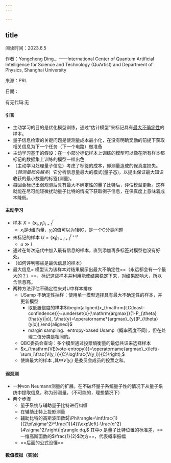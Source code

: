 ```yaml
---
---

---
```

title
---

阅读时间：2023.6.5

作者：Yongcheng Ding... ——International Center of Quantum Artificial Intelligence for Science and Technology (QuArtist) and Department of Physics, Shanghai University

来源：PRL

日期：

有无代码:无

#### 引言
+ 主动学习的目的是优化模型训练，通过“估计模型”来标记具有<u>最大不确定性</u>的样本。
+ 量子信息检索的关键问题是使测量成本最小化，在没有明确奖励的前提下获取相关信息为下一个任务（下一个电路）做准备
+ 主动学习基于的假设：在一小部分标记样本上训练的模型可以像在所有样本都标记的数据集上训练的模型一样出色
+ （主动学习处理量子信息）考虑了标签的成本，即测量造成的保真度损失。（*预测量损失越多*）它分析信息量最大的模式(量子态)，以提出保证最大知识收获的最小数量的标签(测量)。
+ 每回合标记出弱观测后具有最大不确定性的量子比特后，评估模型更新。这样就能在尽可能轻微扰动量子比特的情况下获取例子信息，在保真度上意味着成本降低。
#### 主动学习
+  样本 $X=\left\{\mathbf{x}_{\mathbf{i}}, y_{i}\right\}_{i=1}^{l}$
	+ $x_i$是d维向量，$y_i$的值可以为1到C，是一个C分类问题
+ 未标记的样本 $U=\left\{\mathbf{x}_{\mathbf{i}}\right\}_{i=l+1}^{l+u}$
	+ $u \gg l$  
+ 通过在每次迭代中加入最有信息的样本，直到添加再多标签对模型也没有好处。
+ （如何评判哪些是最优信息的样本）
+ 最大信息= 模型认为该样本对结果展示出最大不确定性==（永远都会有一个最大的？）==，标记这些样本并利用能使结果稳定下来，对结果影响大，所以含信息高。
+ 两种方法评估不确定性来对U中样本排序
	+ USamp 不确定性抽样：使用单一模型选择具有最大不确定性的样本，并更新模型
		+ 取低置信度的样本$\begin{aligned}x_{\mathrm{LC(least-confindence)}}=\underset{x}{\mathrm{argmax}}(1-P_{\theta}(\hat{y}|x)), \\\hat{y}=\operatorname*{argmax}_{y}(P_{\theta}(y|x)),\end{aligned}$
		+ margin sampling、entropy-based Usamp（概率密度不同），但在处理二值分类是相同的。
	+ QBC委员会查询：多个模型通过投票熵衡量的最低共识来选择样本
	+ $x_{\mathrm{VE(vote-entropy)}}=\operatorname{argmax}_x\left(-\sum_i\frac{V(y_i)}{C}\log\frac{V(y_i)}{C}\right),$
	+ 使熵最大的样本 ,其中$V(y_i)$ 是委员会成员的投票之和。
#### 弱观测
+ 一种von Neumann测量的扩展。在不破坏量子系统量子性的情况下从量子系统中提取信息，称为弱测量。（不可能的，理想情况下）
+ 两个步骤
	+ 量子系统与辅助量子比特进行纠缠
	+ 在辅助比特上投影测量
	+ 辅助比特的高斯波函数$|\Phi\rangle=\int\frac{1}{(2\pi\sigma^2)^\frac{1}{4}}\exp\left(-\frac{q^2}{4\sigma^2}\right)|q\rangle dq,$ 其中$\sigma$ 是量子比特位置的标准差，==一维高斯函数的$\frac{1}{2}$次方==，代表概率振幅
	+ ==后面的公式没懂==

#### 数值模拟（实验）